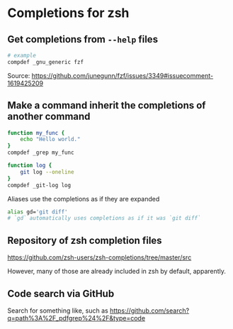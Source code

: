 # Completions for zsh

## Get completions from `--help` files

```bash
# example
compdef _gnu_generic fzf
```

Source: <https://github.com/junegunn/fzf/issues/3349#issuecomment-1619425209>

## Make a command inherit the completions of another command

```bash
function my_func {
	echo "Hello world."
}
compdef _grep my_func

function log {
	git log --oneline
}
compdef _git-log log
```

Aliases use the completions as if they are expanded

```bash
alias gd='git diff'
# `gd` automatically uses completions as if it was `git diff`
```

## Repository of zsh completion files
<https://github.com/zsh-users/zsh-completions/tree/master/src>

However, many of those are already included in zsh by default, apparently.

## Code search via GitHub
Search for something like, such as <https://github.com/search?q=path%3A%2F_pdfgrep%24%2F&type=code>
